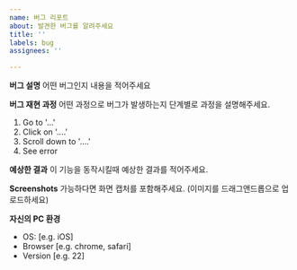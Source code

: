 ```yaml
---
name: 버그 리포트
about: 발견한 버그를 알려주세요
title: ''
labels: bug
assignees: ''

---
```


**버그 설명**
어떤 버그인지 내용을 적어주세요

**버그 재현 과정**
어떤 과정으로 버그가 발생하는지 단계별로 과정을 설명해주세요.
1. Go to '...'
2. Click on '....'
3. Scroll down to '....'
4. See error

**예상한 결과**
이 기능을 동작시킬때 예상한 결과를 적어주세요.

**Screenshots**
가능하다면 화면 캡처를 포함해주세요. (이미지를 드래그앤드롭으로 업로드하세요)

**자신의 PC 환경**
 - OS: [e.g. iOS]
 - Browser [e.g. chrome, safari]
 - Version [e.g. 22]

